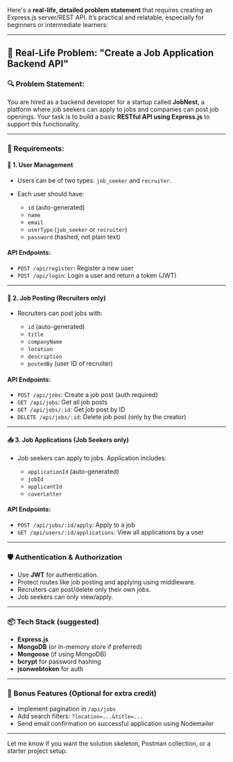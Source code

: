 Here's a **real-life, detailed problem statement** that requires creating an Express.js server/REST API. It’s practical and relatable, especially for beginners or intermediate learners:

---

## 🧩 Real-Life Problem: **"Create a Job Application Backend API"**

### 🔍 Problem Statement:

You are hired as a backend developer for a startup called **JobNest**, a platform where job seekers can apply to jobs and companies can post job openings. Your task is to build a basic **RESTful API using Express.js** to support this functionality.

---

### 🎯 Requirements:

#### 📁 1. **User Management**

- Users can be of two types: `job_seeker` and `recruiter`.
- Each user should have:

  - `id` (auto-generated)
  - `name`
  - `email`
  - `userType` (`job_seeker` or `recruiter`)
  - `password` (hashed, not plain text)

#### API Endpoints:

- `POST /api/register`: Register a new user
- `POST /api/login`: Login a user and return a token (JWT)

---

#### 📄 2. **Job Posting (Recruiters only)**

- Recruiters can post jobs with:

  - `id` (auto-generated)
  - `title`
  - `companyName`
  - `location`
  - `description`
  - `postedBy` (user ID of recruiter)

#### API Endpoints:

- `POST /api/jobs`: Create a job post (auth required)
- `GET /api/jobs`: Get all job posts
- `GET /api/jobs/:id`: Get job post by ID
- `DELETE /api/jobs/:id`: Delete job post (only by the creator)

---

#### 📥 3. **Job Applications (Job Seekers only)**

- Job seekers can apply to jobs. Application includes:

  - `applicationId` (auto-generated)
  - `jobId`
  - `applicantId`
  - `coverLetter`

#### API Endpoints:

- `POST /api/jobs/:id/apply`: Apply to a job
- `GET /api/users/:id/applications`: View all applications by a user

---

### 🛡️ Authentication & Authorization

- Use **JWT** for authentication.
- Protect routes like job posting and applying using middleware.
- Recruiters can post/delete only their own jobs.
- Job seekers can only view/apply.

---

### 📦 Tech Stack (suggested)

- **Express.js**
- **MongoDB** (or in-memory store if preferred)
- **Mongoose** (if using MongoDB)
- **bcrypt** for password hashing
- **jsonwebtoken** for auth

---

### 📌 Bonus Features (Optional for extra credit)

- Implement pagination in `/api/jobs`
- Add search filters: `?location=...&title=...`
- Send email confirmation on successful application using Nodemailer

---

Let me know if you want the solution skeleton, Postman collection, or a starter project setup.
